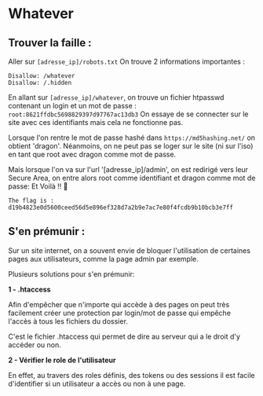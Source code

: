 # Whatever

## Trouver la faille :

Aller sur `[adresse_ip]/robots.txt` On trouve 2 informations importantes :

```
Disallow: /whatever
Disallow: /.hidden
```

En allant sur `[adresse_ip]/whatever`, on trouve un fichier htpasswd contenant un login et un mot de passe :
`root:8621ffdbc5698829397d97767ac13db3`
On essaye de se connecter sur le site avec ces identifiants mais cela ne fonctionne pas.

Lorsque l'on rentre le mot de passe hashé dans `https://md5hashing.net/` on obtient 'dragon'. Néanmoins, on ne peut pas se loger sur le site (ni sur l'iso) en tant que root avec dragon comme mot de passe.

Mais lorsque l'on va sur l'url '[adresse_ip]/admin', on est redirigé vers leur Secure Area, on entre alors root comme identifiant et dragon comme mot de passe: Et Voilà !! 🎉

```
The flag is : d19b4823e0d5600ceed56d5e896ef328d7a2b9e7ac7e80f4fcdb9b10bcb3e7ff
```

## S'en prémunir :

Sur un site internet, on a souvent envie de bloquer l'utilisation de certaines pages aux utilisateurs, comme la page admin par exemple.

Plusieurs solutions pour s'en prémunir:

**1 - .htaccess**

Afin d'empêcher que n'importe qui accède à des pages on peut très facilement créer une protection par login/mot de passe qui empêche l'accès à tous les fichiers du dossier.

C'est le fichier .htaccess qui permet de dire au serveur qui a le droit d'y accéder ou non.

**2 - Vérifier le role de l'utilisateur**

En effet, au travers des roles définis, des tokens ou des sessions il est facile d'identifier si un utilisateur a accès ou non à une page.
